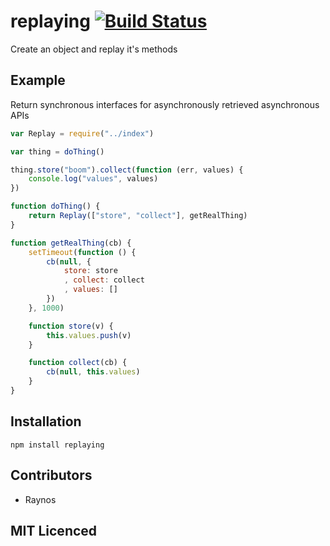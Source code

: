 # replaying [![Build Status][1]][2]

Create an object and replay it's methods

## Example

Return synchronous interfaces for asynchronously retrieved asynchronous APIs

``` js
var Replay = require("../index")

var thing = doThing()

thing.store("boom").collect(function (err, values) {
    console.log("values", values)
})

function doThing() {
    return Replay(["store", "collect"], getRealThing)
}

function getRealThing(cb) {
    setTimeout(function () {
        cb(null, {
            store: store
            , collect: collect
            , values: []
        })
    }, 1000)

    function store(v) {
        this.values.push(v)
    }

    function collect(cb) {
        cb(null, this.values)
    }
}
```

## Installation

`npm install replaying`

## Contributors

 - Raynos

## MIT Licenced

  [1]: https://secure.travis-ci.org/Raynos/replaying.png
  [2]: http://travis-ci.org/Raynos/replaying
